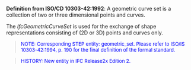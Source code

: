 ﻿**Definition from ISO/CD 10303-42:1992**: A geometric curve set is a collection of two or three dimensional points and curves.

The _IfcGeometricCurveSet_ is used for the exchange of shape representations consisting of (2D or 3D) points and curves only.

> <font size="-1" color="#0000FF">NOTE: Corresponding STEP entity:
		  geometric_set. Please refer to ISO/IS 10303-42:1994, p. 190 for the final
		  definition of the formal standard. </font>
>

> <font size="-1" color="#0000FF">HISTORY: New entity in IFC Release2x
		  Edition 2.</font>
>